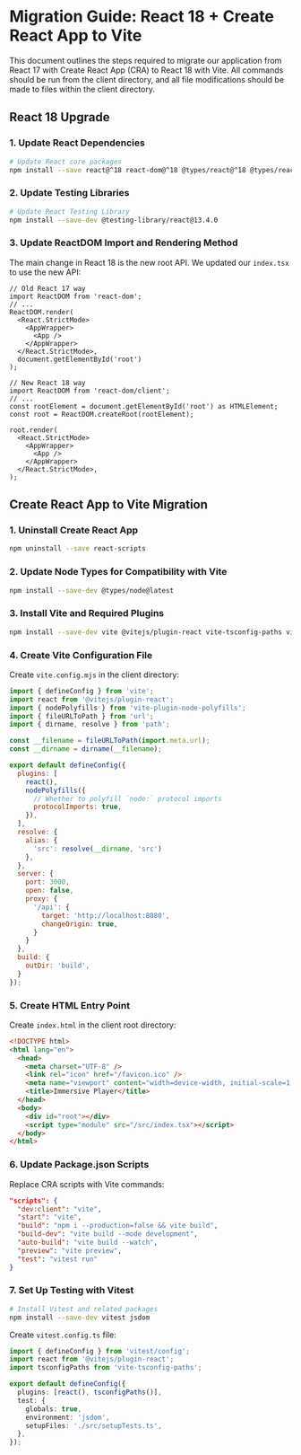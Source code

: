 # Migration Guide: React 18 + Create React App to Vite

This document outlines the steps required to migrate our application from React 17 with Create React App (CRA) to React 18 with Vite. All commands should be run from the client directory, and all file modifications should be made to files within the client directory.

## React 18 Upgrade

### 1. Update React Dependencies

```bash
# Update React core packages
npm install --save react@^18 react-dom@^18 @types/react@^18 @types/react-dom@^18
```

### 2. Update Testing Libraries

```bash
# Update React Testing Library
npm install --save-dev @testing-library/react@13.4.0
```

### 3. Update ReactDOM Import and Rendering Method

The main change in React 18 is the new root API. We updated our `index.tsx` to use the new API:

```tsx
// Old React 17 way
import ReactDOM from 'react-dom';
// ...
ReactDOM.render(
  <React.StrictMode>
    <AppWrapper>
      <App />
    </AppWrapper>
  </React.StrictMode>,
  document.getElementById('root')
);

// New React 18 way
import ReactDOM from 'react-dom/client';
// ...
const rootElement = document.getElementById('root') as HTMLElement;
const root = ReactDOM.createRoot(rootElement);

root.render(
  <React.StrictMode>
    <AppWrapper>
      <App />
    </AppWrapper>
  </React.StrictMode>,
);
```

## Create React App to Vite Migration

### 1. Uninstall Create React App

```bash
npm uninstall --save react-scripts
```


### 2. Update Node Types for Compatibility with Vite

```bash
npm install --save-dev @types/node@latest
```

### 3. Install Vite and Required Plugins

```bash
npm install --save-dev vite @vitejs/plugin-react vite-tsconfig-paths vite-plugin-node-polyfills
```

### 4. Create Vite Configuration File

Create `vite.config.mjs` in the client directory:

```javascript
import { defineConfig } from 'vite';
import react from '@vitejs/plugin-react';
import { nodePolyfills } from 'vite-plugin-node-polyfills';
import { fileURLToPath } from 'url';
import { dirname, resolve } from 'path';

const __filename = fileURLToPath(import.meta.url);
const __dirname = dirname(__filename);

export default defineConfig({
  plugins: [
    react(),
    nodePolyfills({
      // Whether to polyfill `node:` protocol imports
      protocolImports: true,
    }),
  ],
  resolve: {
    alias: {
      'src': resolve(__dirname, 'src')
    },
  },
  server: {
    port: 3000,
    open: false,
    proxy: {
      '/api': {
        target: 'http://localhost:8080',
        changeOrigin: true,
      }
    }
  },
  build: {
    outDir: 'build',
  }
});
```

### 5. Create HTML Entry Point

Create `index.html` in the client root directory:

```html
<!DOCTYPE html>
<html lang="en">
  <head>
    <meta charset="UTF-8" />
    <link rel="icon" href="/favicon.ico" />
    <meta name="viewport" content="width=device-width, initial-scale=1.0" />
    <title>Immersive Player</title>
  </head>
  <body>
    <div id="root"></div>
    <script type="module" src="/src/index.tsx"></script>
  </body>
</html>
```

### 6. Update Package.json Scripts

Replace CRA scripts with Vite commands:

```json
"scripts": {
  "dev:client": "vite",
  "start": "vite",
  "build": "npm i --production=false && vite build",
  "build-dev": "vite build --mode development",
  "auto-build": "vite build --watch",
  "preview": "vite preview",
  "test": "vitest run"
}
```

### 7. Set Up Testing with Vitest

```bash
# Install Vitest and related packages
npm install --save-dev vitest jsdom
```

Create `vitest.config.ts` file:

```typescript
import { defineConfig } from 'vitest/config';
import react from '@vitejs/plugin-react';
import tsconfigPaths from 'vite-tsconfig-paths';

export default defineConfig({
  plugins: [react(), tsconfigPaths()],
  test: {
    globals: true,
    environment: 'jsdom',
    setupFiles: './src/setupTests.ts',
  },
});
```
